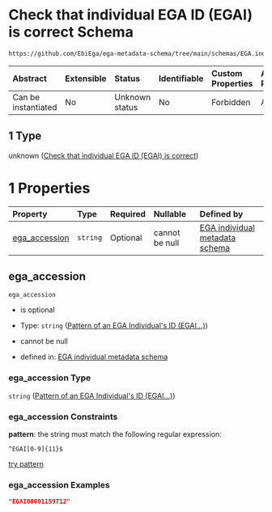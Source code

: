 # Check that individual EGA ID (EGAI) is correct Schema

```txt
https://github.com/EbiEga/ega-metadata-schema/tree/main/schemas/EGA.individual.json#/properties/object_id/allOf/1
```



| Abstract            | Extensible | Status         | Identifiable | Custom Properties | Additional Properties | Access Restrictions | Defined In                                                                |
| :------------------ | :--------- | :------------- | :----------- | :---------------- | :-------------------- | :------------------ | :------------------------------------------------------------------------ |
| Can be instantiated | No         | Unknown status | No           | Forbidden         | Allowed               | none                | [EGA.individual.json*](../out/EGA.individual.json "open original schema") |

## 1 Type

unknown ([Check that individual EGA ID (EGAI) is correct](ega-14-properties-objects-ids-block-allof-check-that-individual-ega-id-egai-is-correct.md))

# 1 Properties

| Property                        | Type     | Required | Nullable       | Defined by                                                                                                                                                                                                                                 |
| :------------------------------ | :------- | :------- | :------------- | :----------------------------------------------------------------------------------------------------------------------------------------------------------------------------------------------------------------------------------------- |
| [ega_accession](#ega_accession) | `string` | Optional | cannot be null | [EGA individual metadata schema](ega-12-definitions-pattern-of-an-ega-individuals-id-egai.md "https://github.com/EbiEga/ega-metadata-schema/tree/main/schemas/EGA.individual.json#/properties/object_id/allOf/1/properties/ega_accession") |

## ega_accession



`ega_accession`

*   is optional

*   Type: `string` ([Pattern of an EGA Individual's ID (EGAI...)](ega-12-definitions-pattern-of-an-ega-individuals-id-egai.md))

*   cannot be null

*   defined in: [EGA individual metadata schema](ega-12-definitions-pattern-of-an-ega-individuals-id-egai.md "https://github.com/EbiEga/ega-metadata-schema/tree/main/schemas/EGA.individual.json#/properties/object_id/allOf/1/properties/ega_accession")

### ega_accession Type

`string` ([Pattern of an EGA Individual's ID (EGAI...)](ega-12-definitions-pattern-of-an-ega-individuals-id-egai.md))

### ega_accession Constraints

**pattern**: the string must match the following regular expression: 

```regexp
^EGAI[0-9]{11}$
```

[try pattern](https://regexr.com/?expression=%5EEGAI%5B0-9%5D%7B11%7D%24 "try regular expression with regexr.com")

### ega_accession Examples

```json
"EGAI00001159712"
```
